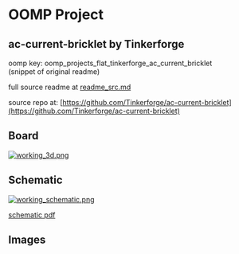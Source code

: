# OOMP Project  
## ac-current-bricklet  by Tinkerforge  
  
oomp key: oomp_projects_flat_tinkerforge_ac_current_bricklet  
(snippet of original readme)  
  
  
  full source readme at [readme_src.md](readme_src.md)  
  
source repo at: [https://github.com/Tinkerforge/ac-current-bricklet](https://github.com/Tinkerforge/ac-current-bricklet)  
## Board  
  
[![working_3d.png](working_3d_600.png)](working_3d.png)  
## Schematic  
  
[![working_schematic.png](working_schematic_600.png)](working_schematic.png)  
  
[schematic pdf](working_schematic.pdf)  
## Images  
